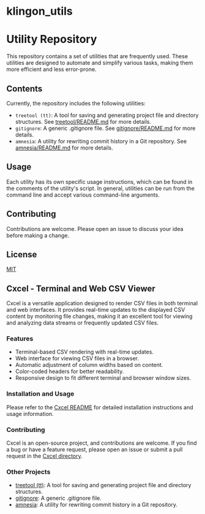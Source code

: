 # klingon_utils
# Utility Repository

This repository contains a set of utilities that are frequently used. These utilities are designed to automate and simplify various tasks, making them more efficient and less error-prone.

## Contents

Currently, the repository includes the following utilities:

- `treetool (tt)`: A tool for saving and generating project file and directory structures. See [treetool/README.md](treetool/README.md) for more details.
- `gitignore`: A generic .gitignore file. See [gitignore/README.md](gitignore/README.md) for more details.
- `amnesia`: A utility for rewriting commit history in a Git repository. See [amnesia/README.md](amnesia/README.md) for more details.

## Usage

Each utility has its own specific usage instructions, which can be found in the comments of the utility's script. In general, utilities can be run from the command line and accept various command-line arguments.

## Contributing

Contributions are welcome. Please open an issue to discuss your idea before making a change.

## License

[MIT](https://choosealicense.com/licenses/mit/)

## Cxcel - Terminal and Web CSV Viewer

Cxcel is a versatile application designed to render CSV files in both terminal and web interfaces. It provides real-time updates to the displayed CSV content by monitoring file changes, making it an excellent tool for viewing and analyzing data streams or frequently updated CSV files.

### Features

- Terminal-based CSV rendering with real-time updates.
- Web interface for viewing CSV files in a browser.
- Automatic adjustment of column widths based on content.
- Color-coded headers for better readability.
- Responsive design to fit different terminal and browser window sizes.

### Installation and Usage

Please refer to the [Cxcel README](Cxcel/README.md) for detailed installation instructions and usage information.

### Contributing

Cxcel is an open-source project, and contributions are welcome. If you find a bug or have a feature request, please open an issue or submit a pull request in the [Cxcel directory](Cxcel/).

### Other Projects

- [treetool (tt)](treetool/): A tool for saving and generating project file and directory structures.
- [gitignore](gitignore/): A generic .gitignore file.
- [amnesia](amnesia/): A utility for rewriting commit history in a Git repository.
